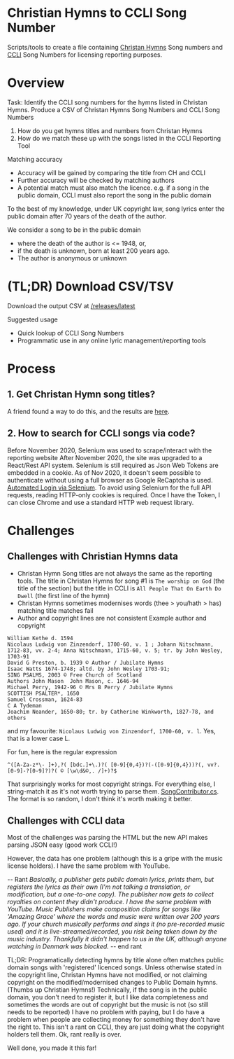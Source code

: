 # Christian Hymns to CCLI Song Number

Scripts/tools to create a file containing [Christan Hymns](https://www.christianhymns.org.uk/) Song numbers and [CCLI](https://ccli.com) Song Numbers for licensing reporting purposes.

# Overview
Task: Identify the CCLI song numbers for the hymns listed in Christan Hymns. Produce a CSV of Christan Hymns Song Numbers and CCLI Song Numbers

1) How do you get hymns titles and numbers from Christan Hymns
2) How do we match these up with the songs listed in the CCLI Reporting Tool

Matching accuracy
* Accuracy will be gained by comparing the title from CH and CCLI
* Further accuracy will be checked by matching authors
* A potential match must also match the licence. e.g. if a song in the public domain, CCLI must also report the song in the public domain

To the best of my knowledge, under UK copyright law, song lyrics enter the public domain after 70 years of the death of the author.

We consider a song to be in the public domain 
* where the death of the author is <= 1948, or,
* if the death is unknown, born at least 200 years ago. 
* The author is anonymous or unknown

# (TL;DR) Download CSV/TSV

Download the output CSV at [/releases/latest](/releases/latest)

Suggested usage
* Quick lookup of CCLI Song Numbers
* Programmatic use in any online lyric management/reporting tools

# Process

## 1. Get Christan Hymn song titles?
A friend found a way to do this, and the results are [here](/ChristianHymnsCCLISongNumber/resources/SongList.txt).

## 2. How to search for CCLI songs via code?
Before November 2020, Selenium was used to scrape/interact with the reporting website
After November 2020, the site was upgraded to a React/Rest API system. Selenium is still required as Json Web Tokens are embedded in a cookie. As of Nov 2020, it doesn't seem possible to authenticate without using a full browser as Google ReCaptcha is used. [Automated Login via Selenium](/CCLIReporting/Login/WebDriver.cs). To avoid using Selenium for the full API requests, reading HTTP-only cookies is required. Once I have the Token, I can close Chrome and use a standard HTTP web request library.

# Challenges

## Challenges with Christian Hymns data

* Christan Hymn Song titles are not always the same as the reporting tools. 
The title in Christan Hymns for song #1 is `The worship on God` (the title of the section) but the title in CCLI is `All People That On Earth Do Dwell` (the first line of the hymn)
* Christan Hymns sometimes modernises words (thee > you/hath > has) matching title matches fail
* Author and copyright lines are not consistent
Example author and copyright
```
William Kethe d. 1594
Nicolaus Ludwig von Zinzendorf, 1700-60, v. 1 ; Johann Nitschmann, 1712-83, vv. 2-4; Anna Nitschmann, 1715-60, v. 5; tr. by John Wesley, 1703-91
David G Preston, b. 1939 © Author / Jubilate Hymns
Isaac Watts 1674-1748; altd. by John Wesley 1703-91;
SING PSALMS, 2003 © Free Church of Scotland
Authors John Mason	John Mason, c. 1646-94
Michael Perry, 1942-96 © Mrs B Perry / Jubilate Hymns
SCOTTISH PSALTER*, 1650
Samuel Crossman, 1624-83
C A Tydeman
Joachim Neander, 1650-80; tr. by Catherine Winkworth, 1827-78, and others
```

and my favourite: `Nicolaus Ludwig von Zinzendorf, 1700-60, v. l`. Yes, that is a lower case L.


For fun, here is the regular expression
``` 
^([A-Za-z*\- ]+),?( [bdc.]+\.)?( [0-9]{0,4})?(-([0-9]{0,4}))?(, vv?. [0-9]-?[0-9]?)?( © [\w\d&©,. /]+)?$
```
That surprisingly works for most copyright strings. For everything else, I string-match it as it's not worth trying to parse them. [SongContributor.cs](/FWCCLISongReporting/ChristianHymns/SongContributor.cs). The format is so random, I don't think it's worth making it better.

## Challenges with CCLI data
Most of the challenges was parsing the HTML but the new API makes parsing JSON easy (good work CCLI!)

However, the data has one problem (although this is a gripe with the music license holders). I have the same problem with YouTube. 

-- Rant
_Basically, a publisher gets public domain lyrics, prints them, but registers the lyrics as their own (I'm not talking a translation, or modification, but a one-to-one copy). The publisher now gets to collect royalties on content they didn't produce. 
I have the same problem with YouTube. Music Publishers make composition claims for songs like 'Amazing Grace' where the words and music were written over 200 years ago. If your church musically performs and sings it (no pre-recorded music used) and it is live-streamed/recorded, you risk being taken down by the music industry. Thankfully it didn't happen to us in the UK, although anyone watching in Denmark was blocked._
-- end rant

TL;DR: Programatically detecting hymns by title alone often matches public domain songs with 'registered' licenced songs. Unless otherwise stated in the copyright line, Christan Hymns have not modified, or not claiming copyright on the modified/modernised changes to Public Domain hymns. (Thumbs up Christian Hymns!)
Technically, if the song is in the public domain, you don't need to register it, but I like data completeness and sometimes the words are out of copyright but the music is not (so still needs to be reported)
I have no problem with paying, but I do have a problem when people are collecting money for something they don't have the right to. This isn't a rant on CCLI, they are just doing what the copyright holders tell them. Ok, rant really is over.


Well done, you made it this far!
